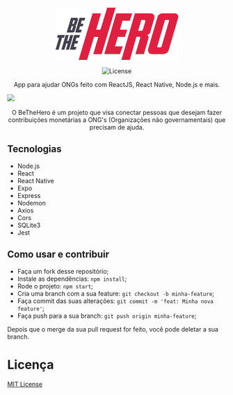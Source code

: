 <p align="center">
  <img src="mobile/src/assets/logo@3x.png" />

<p align="center">
  <img alt="License" src="https://img.shields.io/badge/license-MIT-brightgreen">
</p>
 
<p align="center">
  App para ajudar ONGs feito com ReactJS, React Native, Node.js e mais. 
</p>

<img src=".github/banner.png" />

<p align="center">
  O BeTheHero é um projeto que visa conectar pessoas que desejam fazer contribuições monetárias a ONG's (Organizações não governamentais) que precisam de ajuda.
</p>

## Tecnologias

- Node.js
- React
- React Native
- Expo
- Express
- Nodemon
- Axios
- Cors
- SQLite3
- Jest
  

## Como usar e contribuir 
- Faça um fork desse repositório;
- Instale as dependências: `npm install`;
- Rode o projeto: `npm start`;
- Cria uma branch com a sua feature: `git checkout -b minha-feature`;
- Faça commit das suas alterações: `git commit -m 'feat: Minha nova feature'`;
- Faça push para a sua branch: `git push origin minha-feature`;

Depois que o merge da sua pull request for feito, você pode deletar a sua branch.

# Licença
[MIT License](/LICENSE)
